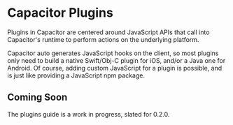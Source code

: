 # Capacitor Plugins

Plugins in Capacitor are centered around JavaScript APIs that call into Capacitor's runtime to perform
actions on the underlying platform.

Capacitor auto generates JavaScript hooks on the client, so most plugins only need to build
a native Swift/Obj-C plugin for iOS, and/or a Java one for Android. Of course, adding custom JavaScript
for a plugin is possible, and is just like providing a JavaScript npm package.

## Coming Soon

The plugins guide is a work in progress, slated for 0.2.0. 